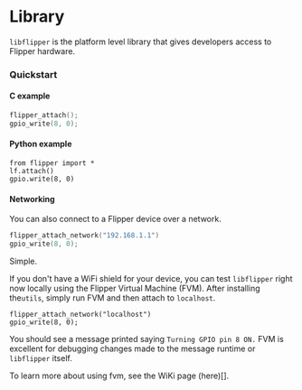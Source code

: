 # Library

`libflipper` is the platform level library that gives developers access to
Flipper hardware.

### Quickstart

#### C example

```c
flipper_attach();
gpio_write(8, 0);
```

#### Python example

```
from flipper import *
lf.attach()
gpio.write(8, 0)
```

#### Networking

You can also connect to a Flipper device over a network.

```c
flipper_attach_network("192.168.1.1")
gpio_write(8, 0);
```

Simple.

If you don't have a WiFi shield for your device, you can test `libflipper`
right now locally using the Flipper Virtual Machine (FVM). After installing
the`utils`, simply run FVM and then attach to `localhost`.

```
flipper_attach_network("localhost")
gpio_write(8, 0);
```

You should see a message printed saying `Turning GPIO pin 8 ON.` FVM is
excellent for debugging changes made to the message runtime or `libflipper`
itself.

To learn more about using fvm, see the WiKi page (here)[].

